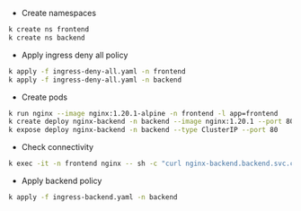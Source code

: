 
- Create namespaces
```bash
k create ns frontend
k create ns backend
```

- Apply ingress deny all policy
```bash
k apply -f ingress-deny-all.yaml -n frontend
k apply -f ingress-deny-all.yaml -n backend
```

- Create pods
```bash
k run nginx --image nginx:1.20.1-alpine -n frontend -l app=frontend
k create deploy nginx-backend -n backend --image nginx:1.20.1 --port 80 --replicas 3
k expose deploy nginx-backend -n backend --type ClusterIP --port 80
```

- Check connectivity
```bash
k exec -it -n frontend nginx -- sh -c "curl nginx-backend.backend.svc.cluster.local"
```

- Apply backend policy
```bash
k apply -f ingress-backend.yaml -n backend
```
